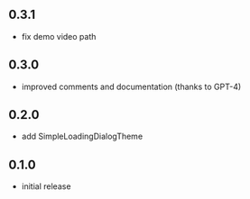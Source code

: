 ## 0.3.1
- fix demo video path
## 0.3.0
- improved comments and documentation (thanks to GPT-4)

## 0.2.0
- add SimpleLoadingDialogTheme

## 0.1.0

- initial release
